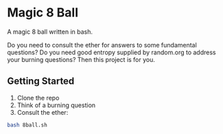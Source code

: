 # Magic 8 Ball
A magic 8 ball written in bash.

Do you need to consult the ether for answers to some fundamental questions? 
Do you need good entropy supplied by random.org to address your burning
questions? Then this project is for you.

## Getting Started
1. Clone the repo
2. Think of a burning question
3. Consult the ether:
```bash
bash 8ball.sh
```
